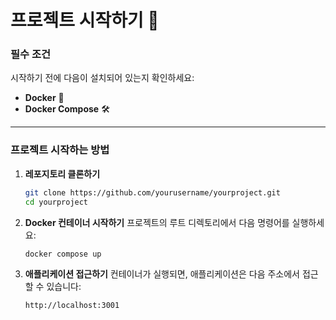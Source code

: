 # 프로젝트 시작하기 🚀

### 필수 조건
시작하기 전에 다음이 설치되어 있는지 확인하세요:
- **Docker** 🐳
- **Docker Compose** 🛠️

---

### 프로젝트 시작하는 방법

1. **레포지토리 클론하기**  
   ```bash
   git clone https://github.com/yourusername/yourproject.git
   cd yourproject
   ```

2. **Docker 컨테이너 시작하기**
    프로젝트의 루트 디렉토리에서 다음 명령어를 실행하세요:
    ```bash
    docker compose up
    ```

3. **애플리케이션 접근하기**
    컨테이너가 실행되면, 애플리케이션은 다음 주소에서 접근할 수 있습니다:
    ```bash
    http://localhost:3001
    ```